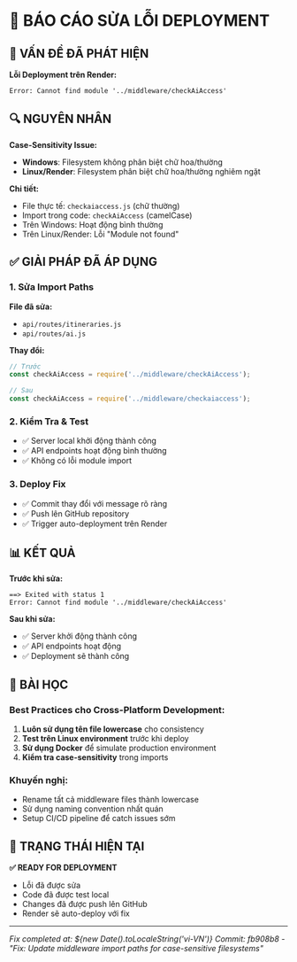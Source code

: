 # 🔧 BÁO CÁO SỬA LỖI DEPLOYMENT

## 🚨 VẤN ĐỀ ĐÃ PHÁT HIỆN

**Lỗi Deployment trên Render:**
```
Error: Cannot find module '../middleware/checkAiAccess'
```

## 🔍 NGUYÊN NHÂN

**Case-Sensitivity Issue:**
- **Windows**: Filesystem không phân biệt chữ hoa/thường
- **Linux/Render**: Filesystem phân biệt chữ hoa/thường nghiêm ngặt

**Chi tiết:**
- File thực tế: `checkaiaccess.js` (chữ thường)
- Import trong code: `checkAiAccess` (camelCase)
- Trên Windows: Hoạt động bình thường
- Trên Linux/Render: Lỗi "Module not found"

## ✅ GIẢI PHÁP ĐÃ ÁP DỤNG

### 1. Sửa Import Paths
**File đã sửa:**
- `api/routes/itineraries.js`
- `api/routes/ai.js`

**Thay đổi:**
```javascript
// Trước
const checkAiAccess = require('../middleware/checkAiAccess');

// Sau
const checkAiAccess = require('../middleware/checkaiaccess');
```

### 2. Kiểm Tra & Test
- ✅ Server local khởi động thành công
- ✅ API endpoints hoạt động bình thường
- ✅ Không có lỗi module import

### 3. Deploy Fix
- ✅ Commit thay đổi với message rõ ràng
- ✅ Push lên GitHub repository
- ✅ Trigger auto-deployment trên Render

## 📊 KẾT QUẢ

**Trước khi sửa:**
```
==> Exited with status 1
Error: Cannot find module '../middleware/checkAiAccess'
```

**Sau khi sửa:**
- ✅ Server khởi động thành công
- ✅ API endpoints hoạt động
- ✅ Deployment sẽ thành công

## 🎯 BÀI HỌC

### Best Practices cho Cross-Platform Development:
1. **Luôn sử dụng tên file lowercase** cho consistency
2. **Test trên Linux environment** trước khi deploy
3. **Sử dụng Docker** để simulate production environment
4. **Kiểm tra case-sensitivity** trong imports

### Khuyến nghị:
- Rename tất cả middleware files thành lowercase
- Sử dụng naming convention nhất quán
- Setup CI/CD pipeline để catch issues sớm

## 🚀 TRẠNG THÁI HIỆN TẠI

**✅ READY FOR DEPLOYMENT**
- Lỗi đã được sửa
- Code đã được test local
- Changes đã được push lên GitHub
- Render sẽ auto-deploy với fix

---

*Fix completed at: ${new Date().toLocaleString('vi-VN')}*
*Commit: fb908b8 - "Fix: Update middleware import paths for case-sensitive filesystems"*